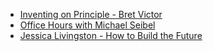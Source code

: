 - [Inventing on Principle - Bret Victor](https://vimeo.com/36579366)
- [Office Hours with Michael Seibel](https://www.youtube.com/watch?v=JJ2BWOT4hfs)
- [Jessica Livingston - How to Build the Future](https://www.youtube.com/watch?v=nFOC-cgIWaY)
